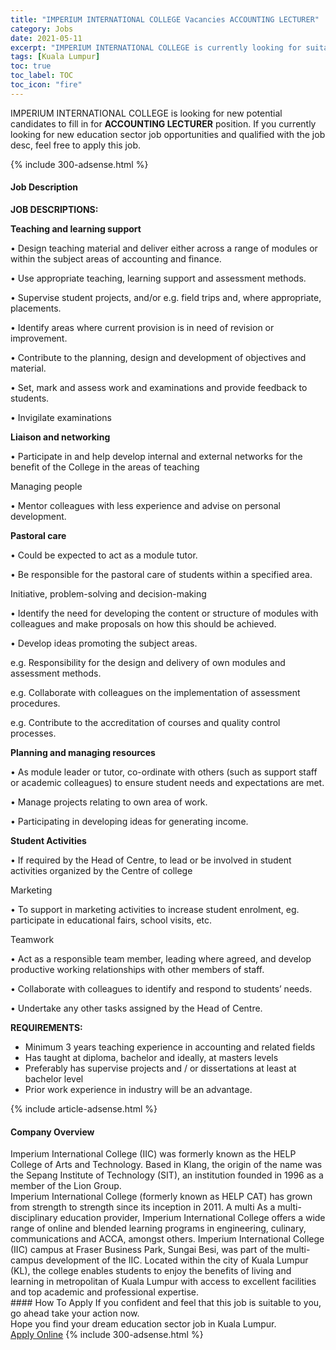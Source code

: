 ```yaml
---
title: "IMPERIUM INTERNATIONAL COLLEGE Vacancies ACCOUNTING LECTURER" 
category: Jobs 
date: 2021-05-11 
excerpt: "IMPERIUM INTERNATIONAL COLLEGE is currently looking for suitable person to fill in the ACCOUNTING LECTURER which positioned at Kuala Lumpur" 
tags: [Kuala Lumpur] 
toc: true 
toc_label: TOC 
toc_icon: "fire" 
--- 
```


<p>IMPERIUM INTERNATIONAL COLLEGE is looking for new potential candidates to fill in for <b>ACCOUNTING LECTURER</b> position. If you currently looking for new education sector job opportunities and qualified with the job desc, feel free to apply this job.
</p>{% include 300-adsense.html %} 
<div><div><h4>Job Description</h4></div><div><div><span><div><p><strong>JOB DESCRIPTIONS:</strong></p><p><strong>Teaching and learning support</strong></p><p>&#8226; Design teaching material and deliver either across a range of modules or within the subject areas of accounting and finance.</p><p>&#8226; Use appropriate teaching, learning support and assessment methods.</p><p>&#8226; Supervise student projects, and/or e.g. field trips and, where appropriate, placements.</p><p>&#8226; Identify areas where current provision is in need of revision or improvement.</p><p>&#8226; Contribute to the planning, design and development of objectives and material.</p><p>&#8226; Set, mark and assess work and examinations and provide feedback to students.</p><p>&#8226; Invigilate examinations</p><p><strong>Liaison and networking</strong></p><p>&#8226; Participate in and help develop internal and external networks for the benefit of the College in the areas of teaching</p><p>Managing people</p><p>&#8226; Mentor colleagues with less experience and advise on personal development.</p><p><strong>Pastoral care</strong></p><p>&#8226; Could be expected to act as a module tutor.</p><p>&#8226; Be responsible for the pastoral care of students within a specified area.</p><p>Initiative, problem-solving and decision-making</p><p>&#8226; Identify the need for developing the content or structure of modules with colleagues and make proposals on how this should be achieved.</p><p>&#8226; Develop ideas promoting the subject areas.</p><p>e.g. Responsibility for the design and delivery of own modules and assessment methods.</p><p>e.g. Collaborate with colleagues on the implementation of assessment procedures.</p><p>e.g. Contribute to the accreditation of courses and quality control processes.</p><p><strong>Planning and managing resources</strong></p><p>&#8226; As module leader or tutor, co-ordinate with others (such as support staff or academic colleagues) to ensure student needs and expectations are met.</p><p>&#8226; Manage projects relating to own area of work.</p><p>&#8226; Participating in developing ideas for generating income.</p><p><strong>Student Activities</strong></p><p>&#8226; If required by the Head of Centre, to lead or be involved in student activities organized by the Centre of college</p><p>Marketing</p><p>&#8226; To support in marketing activities to increase student enrolment, eg. participate in educational fairs, school visits, etc.</p><p>Teamwork</p><p>&#8226; Act as a responsible team member, leading where agreed, and develop productive working relationships with other members of staff.</p><p>&#8226; Collaborate with colleagues to identify and respond to students&#8217; needs.</p><p>&#8226; Undertake any other tasks assigned by the Head of Centre.</p><p><strong>REQUIREMENTS:</strong></p><ul><li>Minimum 3 years teaching experience in accounting and related fields</li><li>Has taught at diploma, bachelor and ideally, at masters levels</li><li>Preferably has supervise projects and / or dissertations at least at bachelor level</li><li>Prior work experience in industry will be an advantage.</li></ul></div></span></div></div></div> 
{% include article-adsense.html %} 
<div><div><h4>Company Overview</h4></div><div><div><span><div><div>
	Imperium International College (IIC) was formerly known as the HELP College of Arts and Technology. Based in Klang, the origin of the name was the Sepang Institute of Technology (SIT), an institution founded in 1996 as a member of the Lion Group.</div>
<div>
	Imperium International College (formerly known as HELP CAT) has grown from strength to strength since its inception in 2011. A multi As a multi-disciplinary education provider, Imperium International College offers a wide range of online and blended learning programs in engineering, culinary, communications and ACCA, amongst others. Imperium International College (IIC) campus at Fraser Business Park, Sungai Besi, was part of the multi-campus development of the IIC. Located within the city of Kuala Lumpur (KL), the college enables students to enjoy the benefits of living and learning in metropolitan of Kuala Lumpur with access to excellent facilities and top academic and professional expertise.</div></div></span></div></div></div> 
#### How To Apply 
If you confident and feel that this job is suitable to you, go ahead take your action now. <br/> 
Hope you find your dream education sector job in Kuala Lumpur. <br/> 
<a href="https://www.jobstreet.com.my/en/job/accounting-lecturer-4564260?jobId=jobstreet-my-job-4564260" class="btn btn--info" target="_blank" rel="nofollow noopenner">Apply Online</a> 
{% include 300-adsense.html %} 